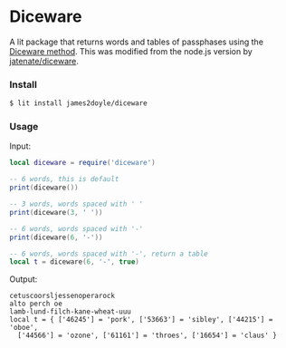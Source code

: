 Diceware
========

A lit package that returns words and tables of passphases using the [Diceware method](https://firstlook.org/theintercept/2015/03/26/passphrases-can-memorize-attackers-cant-guess/). This was modified from the node.js version by [jatenate/diceware](https://github.com/jatenate/diceware).

### Install

```sh
$ lit install james2doyle/diceware
```

### Usage

Input:

```lua
local diceware = require('diceware')

-- 6 words, this is default
print(diceware())

-- 3 words, words spaced with ' '
print(diceware(3, ' '))

-- 6 words, words spaced with '-'
print(diceware(6, '-'))

-- 6 words, words spaced with '-', return a table
local t = diceware(6, '-', true)
```

Output:

```
cetuscoorsljessenoperarock
alto perch oe
lamb-lund-filch-kane-wheat-uuu
local t = { ['46245'] = 'pork', ['53663'] = 'sibley', ['44215'] = 'oboe',
  ['44566'] = 'ozone', ['61161'] = 'throes', ['16654'] = 'claus' }
```
